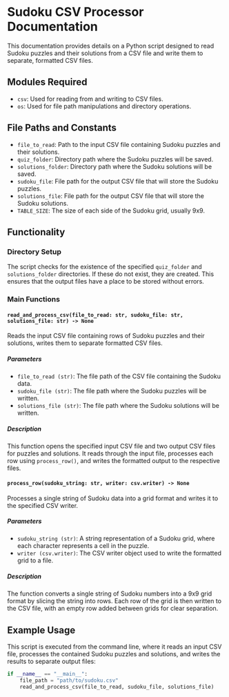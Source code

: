 # Sudoku CSV Processor Documentation

This documentation provides details on a Python script designed to read Sudoku puzzles and their solutions from a CSV file and write them to separate, formatted CSV files.

## Modules Required

- `csv`: Used for reading from and writing to CSV files.
- `os`: Used for file path manipulations and directory operations.

## File Paths and Constants

- `file_to_read`: Path to the input CSV file containing Sudoku puzzles and their solutions.
- `quiz_folder`: Directory path where the Sudoku puzzles will be saved.
- `solutions_folder`: Directory path where the Sudoku solutions will be saved.
- `sudoku_file`: File path for the output CSV file that will store the Sudoku puzzles.
- `solutions_file`: File path for the output CSV file that will store the Sudoku solutions.
- `TABLE_SIZE`: The size of each side of the Sudoku grid, usually 9x9.

## Functionality

### Directory Setup

The script checks for the existence of the specified `quiz_folder` and `solutions_folder` directories. If these do not exist, they are created. This ensures that the output files have a place to be stored without errors.

### Main Functions

#### `read_and_process_csv(file_to_read: str, sudoku_file: str, solutions_file: str) -> None`

Reads the input CSV file containing rows of Sudoku puzzles and their solutions, writes them to separate formatted CSV files.

##### Parameters

- `file_to_read (str)`: The file path of the CSV file containing the Sudoku data.
- `sudoku_file (str)`: The file path where the Sudoku puzzles will be written.
- `solutions_file (str)`: The file path where the Sudoku solutions will be written.

##### Description

This function opens the specified input CSV file and two output CSV files for puzzles and solutions. It reads through the input file, processes each row using `process_row()`, and writes the formatted output to the respective files.

#### `process_row(sudoku_string: str, writer: csv.writer) -> None`

Processes a single string of Sudoku data into a grid format and writes it to the specified CSV writer.

##### Parameters

- `sudoku_string (str)`: A string representation of a Sudoku grid, where each character represents a cell in the puzzle.
- `writer (csv.writer)`: The CSV writer object used to write the formatted grid to a file.

##### Description

The function converts a single string of Sudoku numbers into a 9x9 grid format by slicing the string into rows. Each row of the grid is then written to the CSV file, with an empty row added between grids for clear separation.

## Example Usage

This script is executed from the command line, where it reads an input CSV file, processes the contained Sudoku puzzles and solutions, and writes the results to separate output files:

```python
if __name__ == "__main__":
    file_path = "path/to/sudoku.csv"
    read_and_process_csv(file_to_read, sudoku_file, solutions_file)

